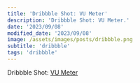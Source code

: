 ```yaml
---
title: 'Dribbble Shot: VU Meter'
description: 'Dribbble Shot: VU Meter.'
date: '2023/09/08'
modified_date: '2023/09/08'
image: /assets/images/posts/dribbble.png
subtitle: 'dribbble'
tags: 'dribbble'
---
```


Dribbble Shot: [VU Meter](https://dribbble.com/shots/2535005-Day-080-VU-Meter)

